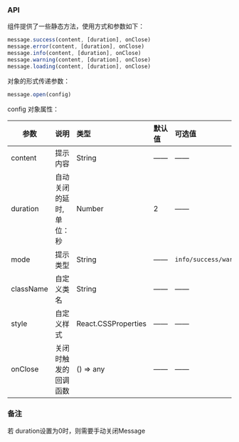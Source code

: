### API
组件提供了一些静态方法，使用方式和参数如下：

```jsx
message.success(content, [duration], onClose)
message.error(content, [duration], onClose)
message.info(content, [duration], onClose)
message.warning(content, [duration], onClose)
message.loading(content, [duration], onClose)
```

对象的形式传递参数：

```jsx
message.open(config)
```

config 对象属性：

| 参数         |说明        |类型 |默认值 |可选值 |
| ------------ | :----------------|:------- | :----- | :----- |
| content    |提示内容 |String |—— |—— |
| duration |自动关闭的延时,单位：秒 |Number |2 |—— |
| mode      |提示类型  |String  |——|`info/success/warning/error/loading` |
| className      |自定义类名  |String |—— |—— |
| style      |自定义样式  |React.CSSProperties |—— |—— |
| onClose    | 关闭时触发的回调函数 |       () => any |—— |—— |

### 备注
若 duration设置为0时，则需要手动关闭Message
